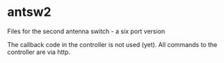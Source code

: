 # antsw2
Files for the second antenna switch - a six port version

The callback code in the controller is not used (yet).  All commands to the controller are via http.
